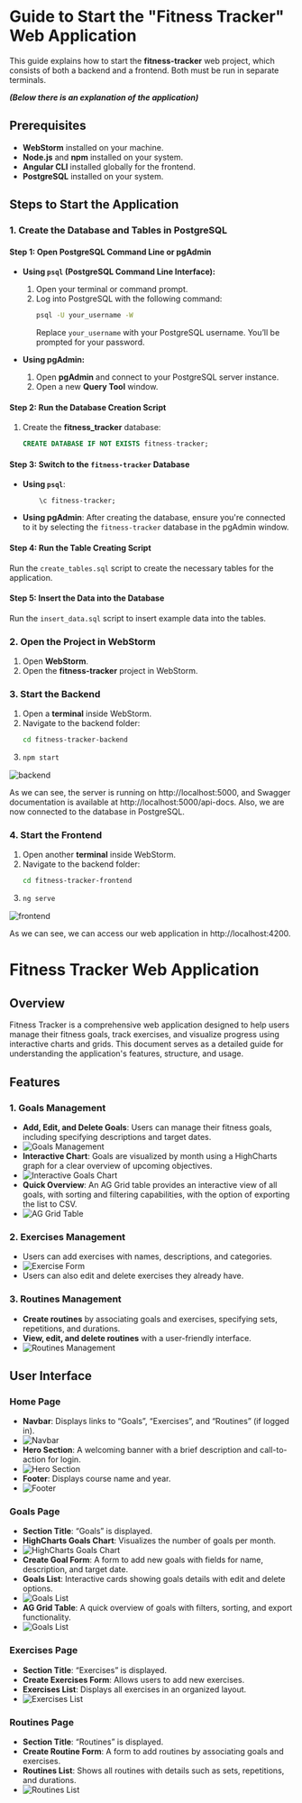 # Guide to Start the "Fitness Tracker" Web Application  

This guide explains how to start the **fitness-tracker** web project, which consists of both a backend and a frontend. Both must be run in separate terminals.

***(Below there is an explanation of the application)***

## Prerequisites

- **WebStorm** installed on your machine.
- **Node.js** and **npm** installed on your system.
- **Angular CLI** installed globally for the frontend.
- **PostgreSQL** installed on your system.

## Steps to Start the Application

### 1. **Create the Database and Tables in PostgreSQL**

#### **Step 1: Open PostgreSQL Command Line or pgAdmin**

- **Using `psql` (PostgreSQL Command Line Interface):**
  1. Open your terminal or command prompt.
  2. Log into PostgreSQL with the following command:
     ```bash
     psql -U your_username -W
     ```
     Replace `your_username` with your PostgreSQL username. You’ll be prompted for your password.

- **Using pgAdmin:**
  1. Open **pgAdmin** and connect to your PostgreSQL server instance.
  2. Open a new **Query Tool** window.

#### **Step 2: Run the Database Creation Script**
1. Create the **fitness_tracker** database:
   ```sql
   CREATE DATABASE IF NOT EXISTS fitness-tracker;
   ```

#### **Step 3: Switch to the ```fitness-tracker``` Database**
- **Using ```psql```**:
    ```psql
        \c fitness-tracker;
    ```
 - **Using pgAdmin**:
 After creating the database, ensure you're connected to it by selecting the ```fitness-tracker``` database in the pgAdmin window.

 #### **Step 4: Run the Table Creating Script**
 Run the ```create_tables.sql``` script to create the necessary tables for the application.

 #### **Step 5: Insert the Data into the Database**
 Run the ```insert_data.sql``` script to insert example data into the tables.

### 2. **Open the Project in WebStorm**

1. Open **WebStorm**.
2. Open the **fitness-tracker** project in WebStorm.

### 3. **Start the Backend**

1. Open a **terminal** inside WebStorm.
2. Navigate to the backend folder:
   ```bash
   cd fitness-tracker-backend
   ```
3. ```bash
   npm start
   ```

![backend](images/backend.jpg)

As we can see, the server is running on http://localhost:5000, and Swagger documentation is available at http://localhost:5000/api-docs. Also, we are now connected to the database in PostgreSQL.

### 4. **Start the Frontend**

1. Open another **terminal** inside WebStorm.
2. Navigate to the backend folder:
   ```bash
   cd fitness-tracker-frontend
   ```
3. ```bash
   ng serve
   ```

![frontend](images/frontend.jpg)

As we can see, we can access our web application in http://localhost:4200.

# Fitness Tracker Web Application

## Overview

Fitness Tracker is a comprehensive web application designed to help users manage their fitness goals, track exercises, and visualize progress using interactive charts and grids. This document serves as a detailed guide for understanding the application's features, structure, and usage.

## Features

### 1. Goals Management
- **Add, Edit, and Delete Goals**: Users can manage their fitness goals, including specifying descriptions and target dates.
- ![Goals Management](images/goalsForm.png)
- **Interactive Chart**: Goals are visualized by month using a HighCharts graph for a clear overview of upcoming objectives.
- ![Interactive Goals Chart](images/goalsChart.png)   
- **Quick Overview**: An AG Grid table provides an interactive view of all goals, with sorting and filtering capabilities, with the option of exporting the list to CSV.
- ![AG Grid Table](images/goalsTable.png)   

### 2. Exercises Management
- Users can add exercises with names, descriptions, and categories.
- ![Exercise Form](images/exercisesForm.png)   
- Users can also edit and delete exercises they already have.

### 3. Routines Management
- **Create routines** by associating goals and exercises, specifying sets, repetitions, and durations.
- **View, edit, and delete routines** with a user-friendly interface.
- ![Routines Management](images/routinesForm.png)   

## User Interface

### Home Page
- **Navbar**: Displays links to “Goals”, “Exercises”, and “Routines” (if logged in).
- ![Navbar](images/navbar.png)
- **Hero Section**: A welcoming banner with a brief description and call-to-action for login.
- ![Hero Section](images/heroSection.png)   
- **Footer**: Displays course name and year.
- ![Footer](images/footer.png)

### Goals Page
- **Section Title**: “Goals” is displayed.
- **HighCharts Goals Chart**: Visualizes the number of goals per month.
- ![HighCharts Goals Chart](images/goalsChart.png)   
- **Create Goal Form**: A form to add new goals with fields for name, description, and target date.
- **Goals List**: Interactive cards showing goals details with edit and delete options.
- ![Goals List](images/goalsCards.png)
- **AG Grid Table**: A quick overview of goals with filters, sorting, and export functionality.
- ![Goals List](images/goalsTable.png)   

### Exercises Page
- **Section Title**: “Exercises” is displayed.
- **Create Exercises Form**: Allows users to add new exercises.
- **Exercises List**: Displays all exercises in an organized layout.
- ![Exercises List](setup/images/exercisesCards.png)   

### Routines Page
- **Section Title**: “Routines” is displayed.
- **Create Routine Form**: A form to add routines by associating goals and exercises.
- **Routines List**: Shows all routines with details such as sets, repetitions, and durations.
- ![Routines List](images/routinesCards.png)   
